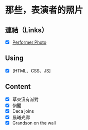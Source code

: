 # 那些，表演者的照片


## 連結（Links）

- [X] [Performer Photo](https://liugoldent.github.io/performer/performer.html)


## Using

- [X] [HTML、CSS、JS]

## Content

- [X] 草東沒有派對
- [X] 惘聞
- [X] Deca joins
- [X] 晨曦光廊
- [X] Grandson on the wall
